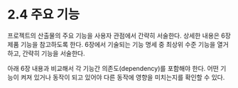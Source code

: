 # 2.4 주요 기능

프로젝트의 산출물의 주요 기능을 사용자 관점에서 간략히 서술한다. 상세한 내용은 6장 제품 기능을 참고하도록 한다. 6장에서 기술되는 기능 명세 중 최상위 수준 기능을 열거하고, 간략히 기능을 서술한다.



아래 6장 내용과 비교해서 각 기능간 의존도(dependency)를 포함해야 한다. 어떤 기능이 켜져 있거나 동작이 되고 있어야 다른 동작에 영향을 미치는지를 확인할 수 있다.

